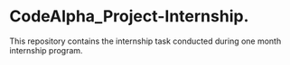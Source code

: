 # CodeAlpha_Project-Internship.
This repository contains the internship task conducted during one month internship program.


